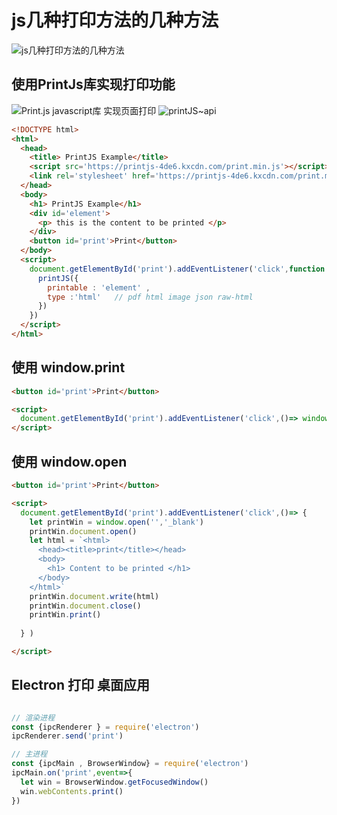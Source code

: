 

# js几种打印方法的几种方法 
![js几种打印方法的几种方法](https://blog.csdn.net/ACCPluzhiqi/article/details/131803570)


## 使用PrintJs库实现打印功能
![Print.js javascript库 实现页面打印](https://blog.csdn.net/sunxiaoju/article/details/126284860)
![printJS~api](https://printjs.crabbly.com/)
``` html 
<!DOCTYPE html>
<html>
  <head>
    <title> PrintJS Example</title>
    <script src='https://printjs-4de6.kxcdn.com/print.min.js'></script>
    <link rel='stylesheet' href='https://printjs-4de6.kxcdn.com/print.min.css' />
  </head>
  <body>
    <h1> PrintJS Example</h1>
    <div id='element'>
      <p> this is the content to be printed </p>
    </div>
    <button id='print'>Print</button>
  </body>
  <script>
    document.getElementById('print').addEventListener('click',function () {
      printJS({
        printable : 'element' ,
        type :'html'   // pdf html image json raw-html 
      })
    })
  </script>
</html>

``` 
## 使用 window.print 
``` html 
<button id='print'>Print</button>

<script>
  document.getElementById('print').addEventListener('click',()=> window.print() )
</script>

```

## 使用 window.open 
``` html 
<button id='print'>Print</button>

<script>
  document.getElementById('print').addEventListener('click',()=> {
    let printWin = window.open('','_blank')
    printWin.document.open()
    let html = `<html>
      <head><title>print</title></head>
      <body>
        <h1> Content to be printed </h1>
      </body>
    </html>`
    printWin.document.write(html)
    printWin.document.close()
    printWin.print()
  
  } )

</script>

```
## Electron 打印 桌面应用
``` javascript 

// 渲染进程
const {ipcRenderer } = require('electron')
ipcRenderer.send('print')

// 主进程
const {ipcMain , BrowserWindow} = require('electron')
ipcMain.on('print',event=>{
  let win = BrowserWindow.getFocusedWindow()
  win.webContents.print()
})
```


